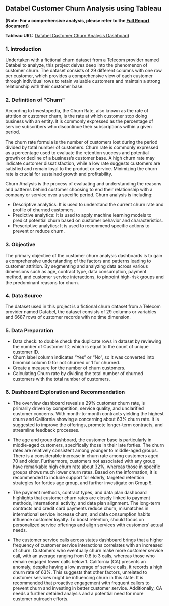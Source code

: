 ## Databel Customer Churn Analysis using Tableau

[fullfilechurn1]: https://drive.google.com/file/d/1e2-6YaBLrjPvcZd0XkX6A5-cvBxrC8EI/view?usp=sharing

**(Note: For a comprehensive analysis, please refer to the [Full Report][fullfilechurn1] document)**

[churntableau]: https://public.tableau.com/views/DatabelCustomerChurnAnalysis_16972128466670/CustomerChurn?:language=en-GB&:display_count=n&:origin=viz_share_link

**Tableau URL:**  [Databel Customer Churn Analysis Dashboard][churntableau]

### 1. Introduction

Undertaken with a fictional churn dataset from a Telecom provider named Databel to analyze, this project delves deep into the phenomenon of customer churn. The dataset consists of 29 different columns with one row per customer, which provides a comprehensive view of each customer through individual rows to retain valuable customers and maintain a strong relationship with their customer base.

### 2. Definition of "Churn"

According to Investopedia, the Churn Rate, also known as the rate of attrition or customer churn, is the rate at which customer stop doing business with an entity. It is commonly expressed as the percentage of service subscribers who discontinue their subscriptions within a given period.

The churn rate formula is the number of customers lost during the period divided by total number of customers. Churn rate is commonly expressed as a percentage used to evaluate the retention success and potential growth or decline of a business’s customer base. A high churn rate may indicate customer dissatisfaction, while a low rate suggests customers are satisfied and remain loyal to the product or service. Minimizing the churn rate is crucial for sustained growth and profitability.

Churn Analysis is the process of evaluating and understanding the reasons and patterns behind customer choosing to end their relationship with a company or service over a specific period. Churn analysis is including:

  - Descriptive analytics: It is used to understand the current churn rate and profile of churned customers.
  - Predictive analytics: It is used to apply machine learning models to predict potential churn based on customer behavior and characteristics.
  - Prescriptive analytics: It is used to recommend specific actions to prevent or reduce churn.

### 3. Objective

The primary objective of the customer churn analysis dashboards is to gain a comprehensive understanding of the factors and patterns leading to customer attrition. By segmenting and analyzing data across various dimensions such as age, contract type, data consumption, payment method, and customer service interactions, to pinpoint high-risk groups and the predominant reasons for churn.

### 4. Data Source

The dataset used in this project is a fictional churn dataset from a Telecom provider named Databel, the dataset consists of 29 columns or variables and 6687 rows of customer records with no time dimension. 

### 5. Data Preparation

- Data check: to double check the duplicate rows in dataset by reviewing the number of Customer ID, which is equal to the count of unique customer ID.
- Churn label column indicates “Yes” or “No”, so it was converted into binomial column 0 for not churned or 1 for churned.
- Create a measure for the number of churn customers.
- Calculating Churn rate by dividing the total number of churned customers with the total number of customers.

### 6. Dashboard Exploration and Recommendation

- The overview dashboard reveals a 29% customer churn rate, is primarily driven by competition, service quality, and unclarified customer concerns. With month-to-month contracts yielding the highest churn and California showing a concerning about 63% churn rate. It is suggested to improve the offerings, promote longer-term contracts, and streamline feedback processes.
  
- The age and group dashboard, the customer base is particularly in middle-aged customers, specifically those in their late forties. The churn rates are relatively consistent among younger to middle-aged groups. There is a considerable increase in churn rate among customers aged 70 and older. Furthermore, customers not associated with any group have remarkable high churn rate about 32%, whereas those in specific groups shows much lower churn rates. Based on the information, it is recommended to include support for elderly, targeted retention strategies for forties age group, and further investigate on Group 5.
  
- The payment methods, contract types, and data plan dashboard highlights that customer churn rates are closely linked to payment methods, international activity, and data plan alignment. The long-term contracts and credit card payments reduce churn, mismatches in international service increase churn, and data consumption habits influence customer loyalty. To boost retention, should focus on personalized service offerings and align services with customers’ actual needs.
  
- The customer service calls across states dashboard brings that a higher frequency of customer service interactions correlates with an increased of churn. Customers who eventually churn make more customer service call, with an average ranging from 0.8 to 3 calls, whereas those who remain engaged fewer calls below 1. California (CA) presents an anomaly, despite having a low average of service calls, it records a high churn rate of 63%. This suggests that other factors, unrelated to customer services might be influencing churn in this state. It is recommended that proactive engagement with frequent callers to prevent churn and investing in better customer service. Additionally, CA needs a further detailed analysis and a potential need for more customer outreach efforts.
